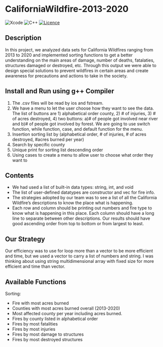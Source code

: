 # CaliforniaWildfire-2013-2020
![Xcode](https://img.shields.io/badge/Xcode-007ACC?style=for-the-badge&logo=Xcode&logoColor=white)
![C++](https://img.shields.io/badge/c++-%2300599C.svg?style=for-the-badge&logo=c%2B%2B&logoColor=white)
[![Licence](https://img.shields.io/github/license/Ileriayo/markdown-badges?style=for-the-badge)](./LICENSE)


## Description
In this project, we analyzed data sets for California Wildfires ranging from 2013 to 2020 and implemented sorting functions to get a better understanding on the main areas of damage, number of deaths, fatalaties, structures damaged or destroyed, etc. Through this output we were able to design special solutions to prevent wildfires in certain areas and create awareness for precautions and actions to take in the society.

## Install and Run using g++ Compiler
1. The .csv files will be read by ios and fstream.
2. We have a menu to let the user choose how they want to see the
   data. The list of buttons are 1) alphabetical order county, 2) # of injuries,
   3) # of acres destroyed, 4) two buttons: a)# of people got involved near
   river and b)# of people got involved by forest. We are going to use switch
   function, while function, case, and default function for the menu.
3. Insertion sorting list by (alphabetical order, # of injuries, # of
   acres destroyed, #acres burned per year)
4. Search by specific county
5. Unique print for sorting list descending order
6. Using cases to create a menu to allow user to choose what order they want to

## Contents
* We had used a list of built-in data types: string, int, and void
* The list of user-defined datatypes are constructor and vec for fire info.
* The strategies adopted by our team was to see a list of all the
California Wildfire’s descriptions to know the place what is happening.
* Each row and column should be printing out numbers and fire type to
know what is happening in this place. Each column should have a long
line to separate between other descriptions. Our results should have good
ascending order from top to bottom or from largest to least.

## Our Strategy
Our efficiency was to use for loop more than a vector to be more
efficient and time, but we used a vector to carry a list of numbers and
string. I was thinking about using string multidimensional array with fixed
size for more efficient and time than vector.

## Available Functions
Sorting:
* Fire with most acres burned
* Counties with most acres burned overall (2013-2020)
* Most affected county per year including acres burned.
* Fires by county listed in alphabetical order
* Fires by most fatalities
* Fires by most injuries
* Fires by most damage to structures
* Fires by most destroyed structures
